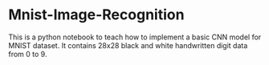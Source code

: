 # Mnist-Image-Recognition
This is a python notebook to teach how to implement a basic CNN model for MNIST dataset. It contains 28x28 black and white handwritten digit data from 0 to 9.
